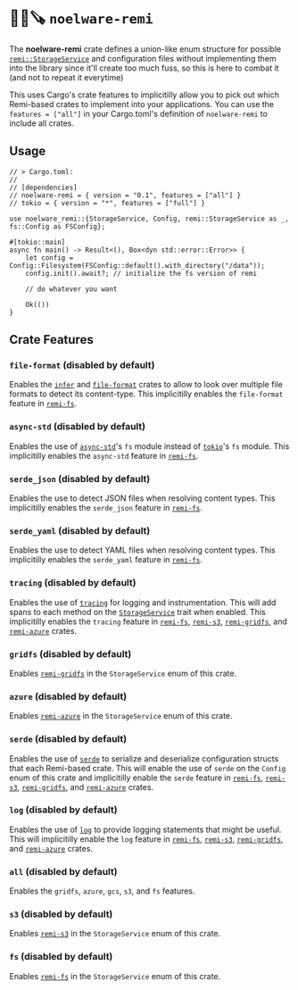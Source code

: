 # 🐻‍❄️🪚 `noelware-remi`
The **noelware-remi** crate defines a union-like enum structure for possible [`remi::StorageService`](https://docs.rs/remi) and configuration files without implementing them into the library since it'll create too much fuss, so this is here to combat it (and not to repeat it everytime)

This uses Cargo's crate features to implicitilly allow you to pick out which Remi-based crates to implement into your applications. You can use the `features = ["all"]` in your Cargo.toml's definition of `noelware-remi` to include all crates.

## Usage
```rust,ignore
// > Cargo.toml:
//
// [dependencies]
// noelware-remi = { version = "0.1", features = ["all"] }
// tokio = { version = "*", features = ["full"] }

use noelware_remi::{StorageService, Config, remi::StorageService as _, fs::Config as FSConfig};

#[tokio::main]
async fn main() -> Result<(), Box<dyn std::error::Error>> {
    let config = Config::Filesystem(FSConfig::default().with_directory("/data"));
    config.init().await?; // initialize the fs version of remi

    // do whatever you want

    Ok(())
}
```

## Crate Features
### `file-format` (disabled by default)
Enables the [`infer`](https://docs.rs/infer) and [`file-format`](https://docs.rs/file-format) crates to allow to look over multiple file formats to detect its content-type. This implicitilly enables the `file-format` feature in [`remi-fs`](https://docs.rs/remi-fs).

### `async-std` (disabled by default)
Enables the use of [`async-std`](https://docs.rs/async-std)'s `fs` module instead of [`tokio`](https://docs.rs/tokio)'s `fs` module. This implicitilly enables the `async-std` feature in [`remi-fs`](https://docs.rs/remi-fs).

### `serde_json` (disabled by default)
Enables the use to detect JSON files when resolving content types. This implicitilly enables the `serde_json` feature in [`remi-fs`](https://docs.rs/remi-fs).

### `serde_yaml` (disabled by default)
Enables the use to detect YAML files when resolving content types. This implicitilly enables the `serde_yaml` feature in [`remi-fs`](https://docs.rs/remi-fs).

### `tracing` (disabled by default)
Enables the use of [`tracing`](https://docs.rs/tracing) for logging and instrumentation. This will add spans to each method on the [`StorageService`](https://docs.rs/remi) trait when enabled. This implicitilly enables the `tracing` feature in [`remi-fs`](https://docs.rs/remi-fs), [`remi-s3`](https://docs.rs/remi-s3), [`remi-gridfs`](https://docs.rs/remi-gridfs), and [`remi-azure`](https://docs.rs/remi-azure) crates.

### `gridfs` (disabled by default)
Enables [`remi-gridfs`](https://docs.rs/remi-gridfs) in the `StorageService` enum of this crate.

### `azure` (disabled by default)
Enables [`remi-azure`](https://docs.rs/remi-azure) in the `StorageService` enum of this crate.

### `serde` (disabled by default)
Enables the use of [`serde`](https://docs.rs/serde) to serialize and deserialize configuration structs that each Remi-based crate. This will enable the use of `serde` on the `Config` enum of this crate and implicitilly enable the `serde` feature in [`remi-fs`](https://docs.rs/remi-fs), [`remi-s3`](https://docs.rs/remi-s3), [`remi-gridfs`](https://docs.rs/remi-gridfs), and [`remi-azure`](https://docs.rs/remi-azure) crates.

### `log` (disabled by default)
Enables the use of [`log`](https://docs.rs/log) to provide logging statements that might be useful. This will implicitilly enable the `log` feature in [`remi-fs`](https://docs.rs/remi-fs), [`remi-s3`](https://docs.rs/remi-s3), [`remi-gridfs`](https://docs.rs/remi-gridfs), and [`remi-azure`](https://docs.rs/remi-azure) crates.

### `all` (disabled by default)
Enables the `gridfs`, `azure`, `gcs`, `s3`, and `fs` features.

### `s3` (disabled by default)
Enables [`remi-s3`](https://docs.rs/remi-s3) in the `StorageService` enum of this crate.

### `fs` (disabled by default)
Enables [`remi-fs`](https://docs.rs/remi-fs) in the `StorageService` enum of this crate.
